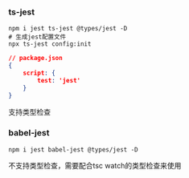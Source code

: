### ts-jest

```shell
npm i jest ts-jest @types/jest -D
# 生成jest配置文件
npx ts-jest config:init
```

```json
// package.json
{
    script: {
        test: 'jest'
    }
}
```

支持类型检查

### babel-jest 

```shell
npm i jest babel-jest @types/jest -D
```

不支持类型检查，需要配合tsc watch的类型检查来使用